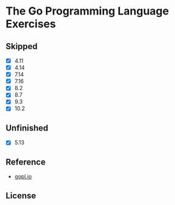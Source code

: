 # The Go Programming Language Exercises

## Skipped
- [x] 4.11
- [x] 4.14
- [x] 7.14
- [x] 7.16
- [x] 8.2
- [x] 8.7
- [x] 9.3
- [x] 10.2

## Unfinished
- [x] 5.13

## Reference

- [gopl.io](https://github.com/adonovan/gopl.io)

## License
